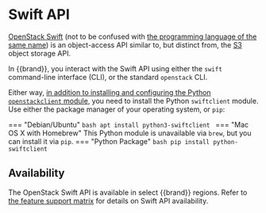 # Swift API

[OpenStack Swift](https://docs.openstack.org/swift/) (not to be
confused with [the programming language of the same
name](https://en.wikipedia.org/wiki/Swift_(programming_language))) is
an object-access API similar to, but distinct from, the [S3](../s3/) object
storage API.

In {{brand}}, you interact with the Swift API using either the `swift`
command-line interface (CLI), or the standard `openstack` CLI.

Either way, [in addition to installing and configuring the Python
`openstackclient`
module](../../getting-started/enable-openstack-cli/), you need to
install the Python `swiftclient` module. Use either the package
manager of your operating system, or `pip`:

=== "Debian/Ubuntu"
    ```bash
    apt install python3-swiftclient
    ```
=== "Mac OS X with Homebrew"
    This Python module is unavailable via `brew`, but you can
    install it via `pip`.
=== "Python Package"
    ```bash
    pip install python-swiftclient
    ```

## Availability

The OpenStack Swift API is available in select {{brand}}
regions. Refer to [the feature support matrix](/reference/features/)
for details on Swift API availability.
